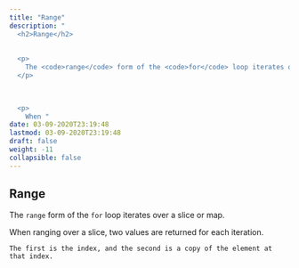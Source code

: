 ```yaml
---
title: "Range"
description: "
  <h2>Range</h2>
  
  
  <p>
    The <code>range</code> form of the <code>for</code> loop iterates over a slice or map.
  </p>
  

  
  <p>
    When "
date: 03-09-2020T23:19:48
lastmod: 03-09-2020T23:19:48
draft: false
weight: -11
collapsible: false
---
```


  <h2>Range</h2>
  
  
  <p>
    The <code>range</code> form of the <code>for</code> loop iterates over a slice or map.
  </p>
  

  
  <p>
    When ranging over a slice, two values are returned for each iteration.


    The first is the index, and the second is a copy of the element at that index.
  </p>
  

	
		
	


                                                